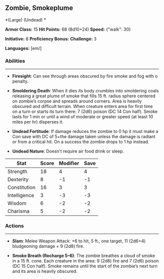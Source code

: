 ## Zombie, Smokeplume
*(Large) (Undead) *

**Armor Class:** 15
**Hit Points:** 68 (8d10+24)
**Speed:** {"walk": 30}

**Initiative:** 8
**Proficiency Bonus:**
**Challenge:** 3

**Languages:** [em/]

### Abilities
 --- 
- **Firesight**: Can see through areas obscured by fire smoke and fog with o penalty.

- **Smoldering Death**: When it dies its body crumbles into smoldering coals releasing a great plume of smoke that fills 15 ft. radius sphere centered on zombie’s corpse and spreads around corners. Area is heavily obscured and difficult terrain. When creature enters area for first time on a turn or starts its turn there: 7 (2d6) poison (DC 14 Con half). Smoke lasts for 1 min or until a wind of moderate or greater speed (at least 10 miles per hr) disperses it.

- **Undead Fortitude**: If damage reduces the zombie to 0 hp it must make a Con save with DC of 5+the damage taken unless the damage is radiant or from a critical hit. On a success the zombie drops to 1 hp instead.

- **Undead Nature**: Doesn't require air food drink or sleep.



| Stat | Score | Modifier | Save |
| ---- | ---- | ---- | ---- |
| Strength | 18 | 4 | 4 |
| Dexterity | 8 | -1 | -1 |
| Constitution | 16 | 3 | 3 |
| Intelligence | 3 | -3 | -3 |
| Wisdom | 6 | -2 | -2 |
| Charisma | 5 | -2 | -2 |

### Actions
 --- 
- **Slam**: Melee Weapon Attack: +6 to hit, 5 ft., one target, 11 (2d6+4) bludgeoning damage + 9 (2d8) fire.

- **Smoke Breath (Recharge 5–6)**: The zombie breathes a cloud of smoke in a 15 ft. cone. Each creature in the area: 9 (2d8) fire and 7 (2d6) poison (DC 15 Con half). Smoke remains until the start of the zombie’s next turn and its area is heavily obscured.

